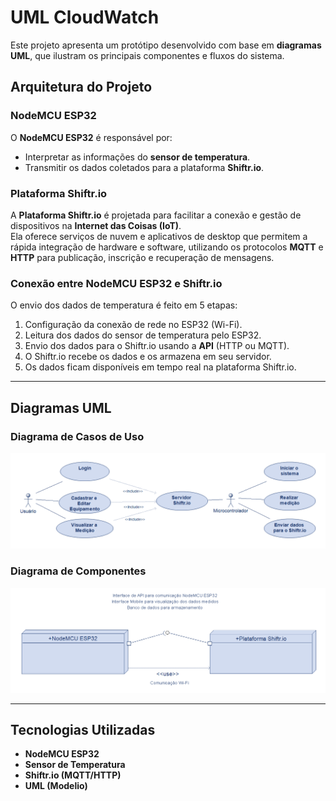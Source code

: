 # UML CloudWatch

Este projeto apresenta um protótipo desenvolvido com base em **diagramas UML**, que ilustram os principais componentes e fluxos do sistema.

## Arquitetura do Projeto

### NodeMCU ESP32
O **NodeMCU ESP32** é responsável por:
- Interpretar as informações do **sensor de temperatura**.  
- Transmitir os dados coletados para a plataforma **Shiftr.io**.  

### Plataforma Shiftr.io
A **Plataforma Shiftr.io** é projetada para facilitar a conexão e gestão de dispositivos na **Internet das Coisas (IoT)**.  
Ela oferece serviços de nuvem e aplicativos de desktop que permitem a rápida integração de hardware e software, utilizando os protocolos **MQTT** e **HTTP** para publicação, inscrição e recuperação de mensagens.  

### Conexão entre NodeMCU ESP32 e Shiftr.io
O envio dos dados de temperatura é feito em 5 etapas:  
1. Configuração da conexão de rede no ESP32 (Wi-Fi).  
2. Leitura dos dados do sensor de temperatura pelo ESP32.  
3. Envio dos dados para o Shiftr.io usando a **API** (HTTP ou MQTT).  
4. O Shiftr.io recebe os dados e os armazena em seu servidor.  
5. Os dados ficam disponíveis em tempo real na plataforma Shiftr.io.  

---

## Diagramas UML

### Diagrama de Casos de Uso
![Diagrama de Casos de Uso](Diagrama_Casos_de_Uso.png)

### Diagrama de Componentes
![Diagrama de Componentes](Diagrama_Componentes.png)

---

## Tecnologias Utilizadas
- **NodeMCU ESP32**  
- **Sensor de Temperatura**  
- **Shiftr.io (MQTT/HTTP)**  
- **UML (Modelio)**  
